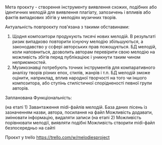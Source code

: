  Мета проєкту - створення інструменту виявлення схожих, подібних або ідентичних мелодій для виявлення плагіату, запозичень і впливів або фактів випадкових збігів у мелодіях музичних творів. 
  
 Актуальність повпроєкту пов'язана з такими обставинами:
 1) Щодня композитори продукують тисячі нових мелодій. В результаті ризик випадково повторити існуючу мелодію збільшуються, а законодавство у ссфері авторських прав пожощується. БД мелодій, коли наповниться, дозволить 
авторам перевірити свою мелодію на можливість збігів перед публікаціює і уникнути таким чином неприємностей.
 2) Музикознавці потребують точних інструментів для компаративного аналізу творів різних епох, стилів, жанрів і т.п. БД мелодій зможе оцінити, наприклад, вплив народної творчості на того чи іншого композитора, або ступінь стилістичної спорідненості певної групи авторів.

 
Запланована Функціональність:

(на етапі 1)
Завантаження midi-файлів мелодій.
База даних пісень із зазначенням назви, автора, посилання на файл
Можливість додавати, змінювати інформацію, видаляти записи
(на етапі 2)
Можливість порівнювати мелодії, виявляти подібні
Можливість створити midi-файл безпосередньо на сайті



 Проєкт у trello
 https://trello.com/w/melodiesproject

 